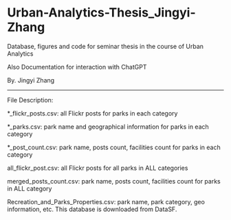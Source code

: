 # Urban-Analytics-Thesis_Jingyi-Zhang
Database, figures and code for seminar thesis in the course of Urban Analytics

Also Documentation for interaction with ChatGPT 

By. Jingyi Zhang
____________________________________________________________________
File Description:


*_flickr_posts.csv: all Flickr posts for parks in each category

*_parks.csv:  park name and geographical information for parks in each category

*_post_count.csv: park name, posts count, facilities count for parks in each category


all_flickr_post.csv: all Flickr posts for all parks in ALL categories

merged_posts_count.csv: park name, posts count, facilities count for parks in ALL category

Recreation_and_Parks_Properties.csv: park name, park category, geo information, etc. This database is downloaded from DataSF.
